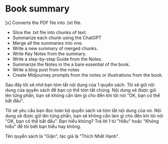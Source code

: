 # Book summary

[x] Converts the PDF file into .txt file.
- Slice the .txt file into chunks of text.
- Summarize each chunk using the ChatGPT
- Merge all the summaries into one.
- Write a new summary of merged chunks.
- Write Key Notes from the summary.
- Write a step-by-step Guide from the Notes.
- Summarize the Notes in the a bare essential of the book.
- Write a blog post from the notes
- Create Midjourney prompts from the notes or illustrations from the book.

Sau đây tôi sẽ nhờ bạn tóm tắt nội dung của 1 quyển sách.
Tôi sẽ gửi nội dung của quyển sách để bạn có thể tóm tắt chúng.
Nội dung sẽ được gửi lên từng phần, bạn sẽ không cần làm gì cho đến khi tôi nói "OK, bạn có thể bắt đầu".


Tôi sẽ yêu cầu bạn đọc toàn bộ quyển sách và tóm tắt nội dung của nó.
Nội dung sẽ được gửi lên từng phần, bạn sẽ không cần làm gì cho đến khi tôi nói "OK, bạn có thể bắt đầu".
Bạn hiểu không? Trả lời 1 từ "Hiểu" hoặc "Không hiểu" để tôi biết bạn hiểu hay không.



Tên quyển sách là "Giận", tác giả là "Thích Nhất Hạnh".